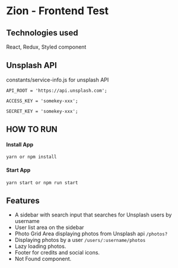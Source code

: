 # Zion - Frontend Test

## Technologies used
React, Redux, Styled component

## Unsplash API
constants/service-info.js for unsplash API
```
API_ROOT = 'https://api.unsplash.com';

ACCESS_KEY = 'somekey-xxx';

SECRET_KEY = 'somekey-xxx';
```

## HOW TO RUN

#### Install App
```
yarn or npm install
```

#### Start App
```
yarn start or npm run start
```

## Features

- A sidebar with search input that searches for Unsplash users by username
- User list area on the sidebar
- Photo Grid Area displaying photos from Unsplash api `/photos?`
- Displaying photos by a user `/users/:username/photos`
- Lazy loading photos.
- Footer for credits and social icons.
- Not Found component.
